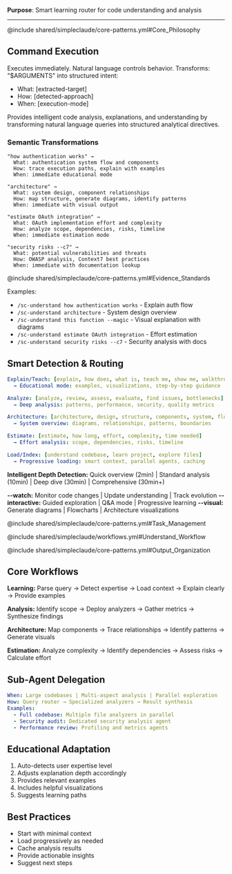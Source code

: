 **Purpose**: Smart learning router for code understanding and analysis

---

@include shared/simpleclaude/core-patterns.yml#Core_Philosophy

## Command Execution

Executes immediately. Natural language controls behavior. Transforms:
"$ARGUMENTS" into structured intent:

- What: [extracted-target]
- How: [detected-approach]
- When: [execution-mode]

Provides intelligent code analysis, explanations, and understanding by
transforming natural language queries into structured analytical directives.

### Semantic Transformations

```
"how authentication works" →
  What: authentication system flow and components
  How: trace execution paths, explain with examples
  When: immediate educational mode

"architecture" →
  What: system design, component relationships
  How: map structure, generate diagrams, identify patterns
  When: immediate with visual output

"estimate OAuth integration" →
  What: OAuth implementation effort and complexity
  How: analyze scope, dependencies, risks, timeline
  When: immediate estimation mode

"security risks --c7" →
  What: potential vulnerabilities and threats
  How: OWASP analysis, Context7 best practices
  When: immediate with documentation lookup
```

@include shared/simpleclaude/core-patterns.yml#Evidence_Standards

Examples:

- `/sc-understand how authentication works` - Explain auth flow
- `/sc-understand architecture` - System design overview
- `/sc-understand this function --magic` - Visual explanation with diagrams
- `/sc-understand estimate OAuth integration` - Effort estimation
- `/sc-understand security risks --c7` - Security analysis with docs

## Smart Detection & Routing

```yaml
Explain/Teach: [explain, how does, what is, teach me, show me, walkthrough]
  → Educational mode: examples, visualizations, step-by-step guidance

Analyze: [analyze, review, assess, evaluate, find issues, bottlenecks]
  → Deep analysis: patterns, performance, security, quality metrics

Architecture: [architecture, design, structure, components, system, flow]
  → System overview: diagrams, relationships, patterns, boundaries

Estimate: [estimate, how long, effort, complexity, time needed]
  → Effort analysis: scope, dependencies, risks, timeline

Load/Index: [understand codebase, learn project, explore files]
  → Progressive loading: smart context, parallel agents, caching
```

**Intelligent Depth Detection:** Quick overview (2min) | Standard analysis
(10min) | Deep dive (30min) | Comprehensive (30min+)

**--watch:** Monitor code changes | Update understanding | Track evolution
**--interactive:** Guided exploration | Q&A mode | Progressive learning
**--visual:** Generate diagrams | Flowcharts | Architecture visualizations

@include shared/simpleclaude/core-patterns.yml#Task_Management

@include shared/simpleclaude/workflows.yml#Understand_Workflow

@include shared/simpleclaude/core-patterns.yml#Output_Organization

## Core Workflows

**Learning:** Parse query → Detect expertise → Load context → Explain clearly →
Provide examples

**Analysis:** Identify scope → Deploy analyzers → Gather metrics → Synthesize
findings

**Architecture:** Map components → Trace relationships → Identify patterns →
Generate visuals

**Estimation:** Analyze complexity → Identify dependencies → Assess risks →
Calculate effort

## Sub-Agent Delegation

```yaml
When: Large codebases | Multi-aspect analysis | Parallel exploration
How: Query router → Specialized analyzers → Result synthesis
Examples:
  - Full codebase: Multiple file analyzers in parallel
  - Security audit: Dedicated security analysis agent
  - Performance review: Profiling and metrics agents
```

## Educational Adaptation

1. Auto-detects user expertise level
2. Adjusts explanation depth accordingly
3. Provides relevant examples
4. Includes helpful visualizations
5. Suggests learning paths

## Best Practices

- Start with minimal context
- Load progressively as needed
- Cache analysis results
- Provide actionable insights
- Suggest next steps
